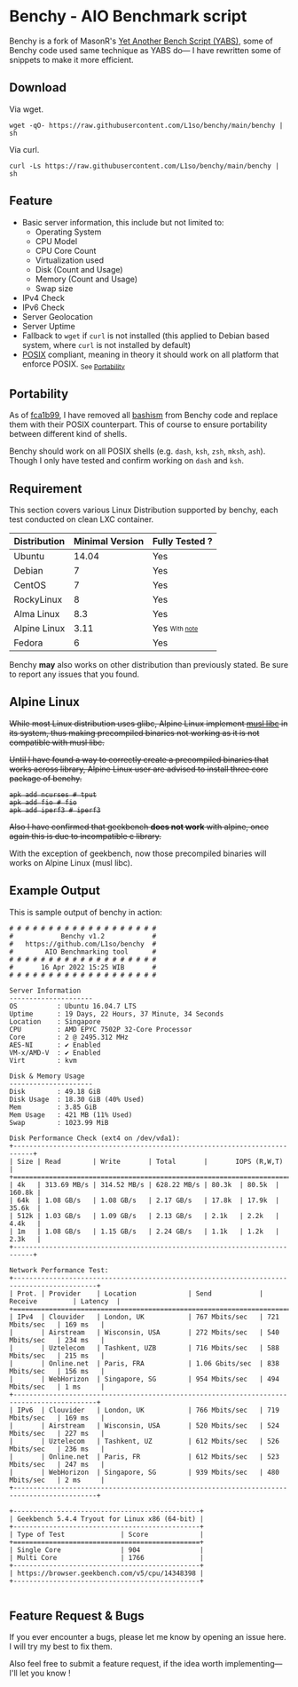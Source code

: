 # Benchy - AIO Benchmark script

Benchy is a fork of MasonR's [Yet Another Bench Script (YABS)](https://github.com/masonr/yet-another-bench-script), some of Benchy code used same technique as YABS do— I have rewritten some of snippets to make it more efficient.

## Download
Via wget.

	wget -qO- https://raw.githubusercontent.com/L1so/benchy/main/benchy | sh
Via curl.

	curl -Ls https://raw.githubusercontent.com/L1so/benchy/main/benchy | sh
## Feature
* Basic server information, this include but not limited to:
	* Operating System
	* CPU Model
	* CPU Core Count
	* Virtualization used
	* Disk (Count and Usage)
	* Memory (Count and Usage)
	* Swap size
* IPv4 Check
* IPv6 Check
* Server Geolocation
* Server Uptime
* Fallback to `wget` if `curl` is not installed (this applied to Debian based system, where `curl` is not installed by default)
* [POSIX](https://pubs.opengroup.org/onlinepubs/9699919799.2018edition/) compliant, meaning in theory it should work on all platform that enforce POSIX. <sub>See [Portability](https://github.com/L1so/benchy#portability)</sub>

## Portability
As of [fca1b99](https://github.com/L1so/benchy/commit/fca1b99b8fabeb563a8e6a628b82b4634e03b0f8), I have removed all [bashism](https://mywiki.wooledge.org/Bashism) from Benchy code and replace them with their POSIX counterpart. This of course to ensure portability between different kind of shells.

Benchy should work on all POSIX shells (e.g. `dash`, `ksh`, `zsh`, `mksh`, `ash`). Though I only have tested and confirm working on `dash` and `ksh`.

## Requirement
This section covers various Linux Distribution supported by benchy, each test conducted on clean LXC container.

| Distribution | Minimal Version |Fully Tested ?|
| --- | --- |---|
| Ubuntu | 14.04 |Yes|
|Debian|7|Yes|
| CentOS | 7 |Yes|
| RockyLinux |8 |Yes|
|Alma Linux|8.3|Yes|
|Alpine Linux |3.11|Yes <sub><sup>With [note](https://github.com/L1so/benchy#alpine-linux)</sup></sub>|
|Fedora|6|Yes|

Benchy **may** also works on other distribution than previously stated. Be sure to report any issues that you found.

## Alpine Linux
<strike>While most Linux distribution uses glibc, Alpine Linux implement [musl libc](https://musl.libc.org/) in its system, thus making precompiled binaries not working as it is not compatible with musl libc.

Until I have found a way to correctly create a precompiled binaries that works across library, Alpine Linux user are advised to install three core package of benchy.

	apk add ncurses # tput
	apk add fio # fio
	apk add iperf3 # iperf3
Also I have confirmed that geekbench **does not work** with alpine, once again this is due to incompatible c library.
</strike>

With the exception of geekbench, now those precompiled binaries will works on Alpine Linux (musl libc).
## Example Output

This is sample output of benchy in action:
```
# # # # # # # # # # # # # # # # # # #
#            Benchy v1.2            #
#   https://github.com/L1so/benchy  #
#        AIO Benchmarking tool      #
# # # # # # # # # # # # # # # # # # #
#       16 Apr 2022 15:25 WIB       #
# # # # # # # # # # # # # # # # # # #

Server Information
---------------------
OS          : Ubuntu 16.04.7 LTS
Uptime      : 19 Days, 22 Hours, 37 Minute, 34 Seconds 
Location    : Singapore 
CPU         : AMD EPYC 7502P 32-Core Processor
Core        : 2 @ 2495.312 MHz
AES-NI      : ✔ Enabled
VM-x/AMD-V  : ✔ Enabled
Virt        : kvm       

Disk & Memory Usage
---------------------
Disk        : 49.18 GiB 
Disk Usage  : 18.30 GiB (40% Used)
Mem         : 3.85 GiB  
Mem Usage   : 421 MB (11% Used)
Swap        : 1023.99 MiB

Disk Performance Check (ext4 on /dev/vda1):
+---------------------------------------------------------------------------+
| Size | Read        | Write       | Total       |       IOPS (R,W,T)       |
+===========================================================================+
| 4k   | 313.69 MB/s | 314.52 MB/s | 628.22 MB/s | 80.3k  | 80.5k  | 160.8k |
| 64k  | 1.08 GB/s   | 1.08 GB/s   | 2.17 GB/s   | 17.8k  | 17.9k  | 35.6k  |
| 512k | 1.03 GB/s   | 1.09 GB/s   | 2.13 GB/s   | 2.1k   | 2.2k   | 4.4k   |
| 1m   | 1.08 GB/s   | 1.15 GB/s   | 2.24 GB/s   | 1.1k   | 1.2k   | 2.3k   |
+---------------------------------------------------------------------------+

Network Performance Test:
+-------------------------------------------------------------------------------------------+
| Prot. | Provider    | Location             | Send            | Receive         | Latency  |
+===========================================================================================+
| IPv4  | Clouvider   | London, UK           | 767 Mbits/sec   | 721 Mbits/sec   | 169 ms   |
|       | Airstream   | Wisconsin, USA       | 272 Mbits/sec   | 540 Mbits/sec   | 234 ms   |
|       | Uztelecom   | Tashkent, UZB        | 716 Mbits/sec   | 588 Mbits/sec   | 215 ms   |
|       | Online.net  | Paris, FRA           | 1.06 Gbits/sec  | 838 Mbits/sec   | 156 ms   |
|       | WebHorizon  | Singapore, SG        | 954 Mbits/sec   | 494 Mbits/sec   | 1 ms     |
+-------------------------------------------------------------------------------------------+
| IPv6  | Clouvider   | London, UK           | 766 Mbits/sec   | 719 Mbits/sec   | 169 ms   |
|       | Airstream   | Wisconsin, USA       | 520 Mbits/sec   | 524 Mbits/sec   | 227 ms   |
|       | Uztelecom   | Tashkent, UZ         | 612 Mbits/sec   | 526 Mbits/sec   | 236 ms   |
|       | Online.net  | Paris, FR            | 612 Mbits/sec   | 523 Mbits/sec   | 247 ms   |
|       | WebHorizon  | Singapore, SG        | 939 Mbits/sec   | 480 Mbits/sec   | 2 ms     |
+-------------------------------------------------------------------------------------------+

+-----------------------------------------------+
| Geekbench 5.4.4 Tryout for Linux x86 (64-bit) |
+-----------------------------------------------+
| Type of Test              | Score             |
+===============================================+
| Single Core               | 904               |
| Multi Core                | 1766              |
+-----------------------------------------------+
| https://browser.geekbench.com/v5/cpu/14348398 |
+-----------------------------------------------+


```
## Feature Request & Bugs
If you ever encounter a bugs, please let me know by opening an issue here. I will try my best to fix them.

Also feel free to submit a feature request, if the idea worth implementing— I'll let you know !
